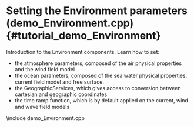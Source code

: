 Setting the Environment parameters (demo_Environment.cpp) {#tutorial_demo_Environment}
==========================

Introduction to the Environment components. Learn how to set:
- the atmosphere parameters, composed of the air physical properties and the wind field model
- the ocean parameters, composed of the sea water physical properties, current field model and free surface.
- the GeographicServices, which gives access to conversion between cartesian and geographic coordinates
- the time ramp function, which is by default applied on the current, wind and wave field models

\include demo_Environment.cpp
